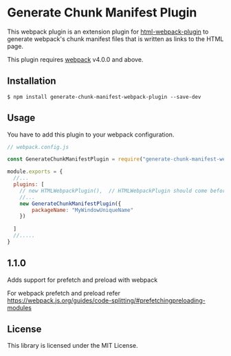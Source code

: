 Generate Chunk Manifest Plugin
=========================

This webpack plugin is an extension plugin for
[html-webpack-plugin](https://github.com/jantimon/html-webpack-plugin) to generate
webpack's chunk manifest files that is written as links to the HTML page.


This plugin requires [webpack](http://webpack.github.io/) v4.0.0 and above.


Installation
-----
```shell
$ npm install generate-chunk-manifest-webpack-plugin --save-dev
```

## Usage

You have to add this plugin to your webpack configuration. 

```javascript
// webpack.config.js

const GenerateChunkManifestPlugin = require("generate-chunk-manifest-webpack-plugin");

module.exports = {
  //...
  plugins: [
    // new HTMLWebpackPlugin(),  // HTMLWebpackPlugin should come before
    //...
    new GenerateChunkManifestPlugin({
        packageName: "MyWindowUniqueName"
	})
  
  ]
  //.....
}

```

## 1.1.0

Adds support for prefetch and preload with webpack

For webpack prefetch and preload refer https://webpack.js.org/guides/code-splitting/#prefetchingpreloading-modules

## License

This library is licensed under the MIT License.